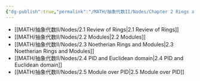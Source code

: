 ```yaml
---
{"dg-publish":true,"permalink":"/MATH/抽象代数II/Nodes/Chapter 2 Rings and Modules/","dgPassFrontmatter":true}
---
```



- [[MATH/抽象代数II/Nodes/2.1 Review of Rings\|2.1 Review of Rings]]
- [[MATH/抽象代数II/Nodes/2.2 Modules\|2.2 Modules]]
- [[MATH/抽象代数II/Nodes/2.3 Noetherian Rings and Modules\|2.3 Noetherian Rings and Modules]]
- [[MATH/抽象代数II/Nodes/2.4 PID and Euclidean domain\|2.4 PID and Euclidean domain]]
- [[MATH/抽象代数II/Nodes/2.5 Module over PID\|2.5 Module over PID]]

